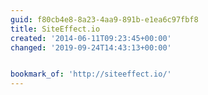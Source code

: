 ```yaml
---
guid: f80cb4e8-8a23-4aa9-891b-e1ea6c97fbf8
title: SiteEffect.io
created: '2014-06-11T09:23:45+00:00'
changed: '2019-09-24T14:43:13+00:00'


bookmark_of: 'http://siteeffect.io/'
---
```




